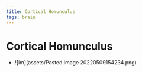```yaml
---
title: Cortical Homunculus
tags: brain
---
```


# Cortical Homunculus
- ![im](assets/Pasted image 20220509154234.png)
















